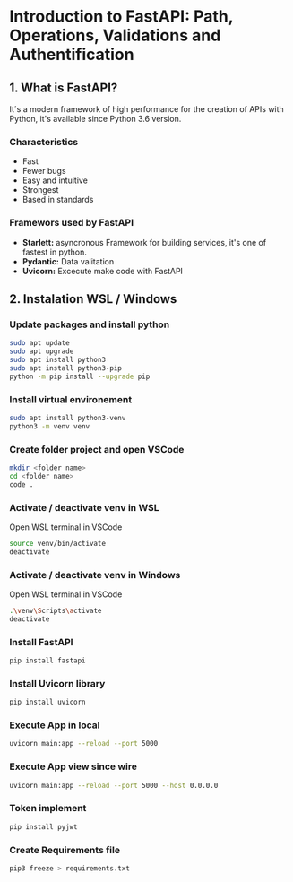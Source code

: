 # Introduction to FastAPI: Path, Operations, Validations and Authentification

## 1. What is FastAPI?

It´s a modern framework of high performance for the creation of APIs with Python, it's available since Python 3.6 version.

### Characteristics

- Fast
- Fewer bugs
- Easy and intuitive
- Strongest
- Based in standards

### Framewors used by FastAPI

- **Starlett:** asyncronous Framework for building services, it's one of fastest in python.
- **Pydantic:** Data valitation
- **Uvicorn:** Excecute make code with FastAPI

## 2. Instalation WSL / Windows

### **Update packages and install python**

```sh
sudo apt update
sudo apt upgrade
sudo apt install python3
sudo apt install python3-pip
python -m pip install --upgrade pip
```

### **Install virtual environement**

```sh
sudo apt install python3-venv
python3 -m venv venv
```

### **Create folder project and open VSCode**

```sh
mkdir <folder name>
cd <folder name>
code .
```

### **Activate / deactivate venv in WSL**

Open WSL terminal in VSCode

```sh
source venv/bin/activate
deactivate
```

### **Activate / deactivate venv in Windows**

Open WSL terminal in VSCode

```sh
.\venv\Scripts\activate
deactivate
```

### **Install FastAPI**

```sh
pip install fastapi
```

### **Install Uvicorn library**

```sh
pip install uvicorn
```

### **Execute App in local**

```sh
uvicorn main:app --reload --port 5000
```

### **Execute App view since wire**

```sh
uvicorn main:app --reload --port 5000 --host 0.0.0.0
```

### **Token implement**

```sh
pip install pyjwt
```

### **Create Requirements file**

```sh
pip3 freeze > requirements.txt
```
